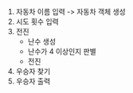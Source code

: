 1. 자동차 이름 입력 -> 자동차 객체 생성
2. 시도 횟수 입력
3. 전진
   - 난수 생성
   - 난수가 4 이상인지 판별
   - 전진
4. 우승자 찾기
5. 우승자 출력